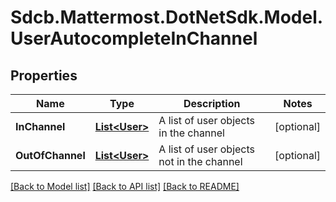 # Sdcb.Mattermost.DotNetSdk.Model.UserAutocompleteInChannel
## Properties

Name | Type | Description | Notes
------------ | ------------- | ------------- | -------------
**InChannel** | [**List&lt;User&gt;**](User.md) | A list of user objects in the channel | [optional] 
**OutOfChannel** | [**List&lt;User&gt;**](User.md) | A list of user objects not in the channel | [optional] 

[[Back to Model list]](../README.md#documentation-for-models) [[Back to API list]](../README.md#documentation-for-api-endpoints) [[Back to README]](../README.md)

